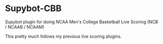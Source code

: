Supybot-CBB
===========

Supybot plugin for doing NCAA Men's College Basketball Live Scoring (NCB / NCAAB / NCAAM)

This pretty much follows my previous live scoring plugins.
